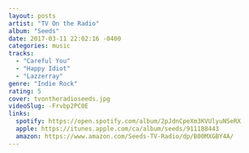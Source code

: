 ```yaml
---
layout: posts
artist: "TV On the Radio"
album: "Seeds"
date: 2017-03-11 22:02:16 -0400
categories: music
tracks:
  - "Careful You"
  - "Happy Idiot"
  - "Lazzerray"
genre: "Indie Rock"
rating: 5
cover: tvontheradioseeds.jpg
videoSlug: -Frvbp2PC0E
links:
  spotify: https://open.spotify.com/album/2pJdnCpeXm3KVUlyuNSeRX
  apple: https://itunes.apple.com/ca/album/seeds/911188443
  amazon: https://www.amazon.com/Seeds-TV-Radio/dp/B00MXGBY4A/
---
```



